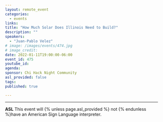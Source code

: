 ```yaml
---
layout: remote_event
categories:
  - events
links: 
title: "How Much Solar Does Illinois Need to Build?"
description: ""
speakers:
  - "Juan-Pablo Velez"
# image: /images/events/474.jpg
# image_credit:
date: 2022-01-11T19:00:00-06:00
event_id: 475
youtube_id: 
agenda: 
sponsor: Chi Hack Night Community
asl_provided: false
tags: 
published: true

---
```


---

**ASL** This event will {% unless page.asl_provided %} not {% endunless %}have an American Sign Language interpreter.
